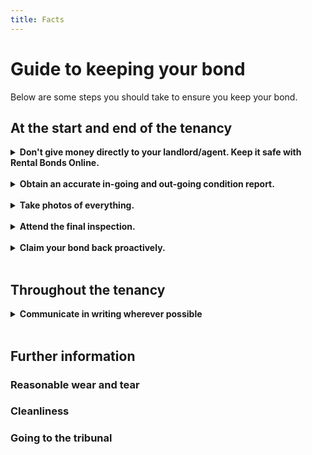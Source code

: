 ```yaml
---
title: Facts
---
```


# Guide to keeping your bond

Below are some steps you should take to ensure you keep your bond.

## At the start and end of the tenancy

<details>

<summary><strong>Don't give money directly to your landlord/agent. Keep it safe with Rental Bonds Online.</strong></summary>

Register your bond with [Rental Bonds Online (RBO)](https://www.fairtrading.nsw.gov.au/housing-and-property/renting/rental-bonds-online, "Rental Bonds Online"), a service offered by NSW Fair Trading.<br>
RBO stores your bond money in escrow so that your landlord can only take your bond if a formal claim has been made (which you can contest).

If you give bond money directly to your landlord/agent legally your bond rights still apply, but it is much easier for them to unlawfully take your bond.<br>
If you are asked for a cash bond, you should instead suggest using RBO. A landlord/agent refusing to lodge bond through RBO should be treated with suspicion and ideally avoided.

</details>
<br>

<details>

<summary><strong>Obtain an accurate in-going and out-going condition report.</strong></summary>

A condition report is a document that states the condition of the property's features at the beginning and end of the tenancy, as seen by tenant and landlord/agent. The condition report form can be found [here](https://www.fairtrading.nsw.gov.au/help-centre/forms#Residentialtenancyforms).

Condition reports are a requirement for tenancies and form an important piece of evidence in many bond disputes.<br>
It's important that you carefully review the landlord/agent's report and disagree/comment where necessary.

</details>
<br>

<details>

<summary><strong>Take photos of everything.</strong></summary>

Photos are an important piece of evidence in many bond disputes, and you should always take photos at the start and end of the tenancy. Here are some tips for taking photos of the property:

- Take the photos before moving in and after moving out. Furniture can obscure walls and surfaces, so it's good to take the photos when the property is empty.
- Take photos of _everything_. For each room, take a photo of each wall, the floor and ceiling. Also take a close-up photo of any fittings like light switches, powerpoints, and taps.
- Add a date-stamp to the photos if you can. The date a photo was taken can be significant in a bond dispute, and it is much easier if the date is stamped on the photo itself.

</details>
<br>

<details>

<summary><strong>Attend the final inspection.</strong></summary>

The final inspection is a walk-through of the property by the landlord/agent to ensure the property is left in a similar condition to when the tenancy began.<br>
The out-going condition report should be filled based on the final inspection. Ideally, your photos of the property will be taken on the same date as the final inspection, or as close to it as possible.<br>
The property should be empty and clean by the final inspection.<br>
**Note:** there is no obligation to have the property professionally cleaned, unless otherwise stated in the lease agreement. The standard expectation is for the property to be as clean as it was at the beginning of the tenancy, with reasonable wear and tear.

The landlord/agent must give you an opportunity to attend the final inspection - and you should attend.<br>
By the end of the final inspection, the landlord/agent should either accept the property in its condition or identify the damage they believe the property has sustained.<br>

</details>
<br>

<details>

<summary><strong>Claim your bond back proactively.</strong></summary>

The bond claim can be submitted through [RBO](https://www.fairtrading.nsw.gov.au/housing-and-property/renting/rental-bonds-online, "Rental Bonds Online") by either the tenant or the landlord/agent.

- If the landlord/agent doesn't identify any damage, you should claim the entire bond through RBO as soon as the final inspection is complete. It is reasonable and correct to claim the bond back if the landlord/agent cannot identify claimable damage during the final inspection.<br>
- If the landlord/agent states that there is damage and/or cause to withhold bond, or if they are unsure and will "get back to you", urge them to identify the damage and be specific. It _is_ reasonable for the landlord/agent to not know the cost of the damage (as this must be quoted by professionals), but it _isn't_ reasonable for them to refuse to identify the damage itself.

You should ensure you've had a conversation with the landlord/agent before submitting the bond claim.<br>
If there is a disagreement, you should make an effort to resolve it. If the disagreement cannot be resolved, you should claim the portion of the bond that you think is fair.

</details>
<br>

## Throughout the tenancy

<details>

<summary><strong>Communicate in writing wherever possible</strong></summary>

Communications throughout the tenancy can be important evidence during a bond dispute. Emails are ideal, as they automatically record date, time, and recipients, and they are also stored on a searchable server.<br>
If communication is done verbally, you should follow up with an email to the landlord/agent confirming the notable things discussed. **Note:** NSW law requires that both parties consent to an audio recording of a conversation.

</details>
<br>

## Further information

### Reasonable wear and tear

### Cleanliness



### Going to the tribunal
